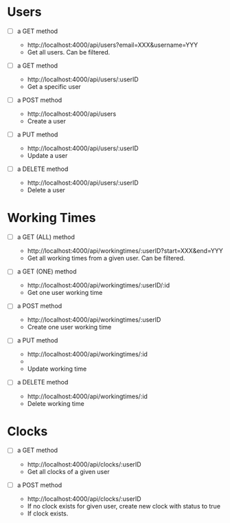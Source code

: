 # Users
- [ ] a GET method
  - http://localhost:4000/api/users?email=XXX&username=YYY
  - Get all users. Can be filtered.

- [ ] a GET method
  - http://localhost:4000/api/users/:userID
  - Get a specific user

- [ ] a POST method
  - http://localhost:4000/api/users
  - Create a user

- [ ] a PUT method
  - http://localhost:4000/api/users/:userID
  - Update a user

- [ ] a DELETE method
  - http://localhost:4000/api/users/:userID
  - Delete a user

# Working Times
- [ ] a GET (ALL) method
  - http://localhost:4000/api/workingtimes/:userID?start=XXX&end=YYY
  - Get all working times from a given user. Can be filtered.

- [ ] a GET (ONE) method
  - http://localhost:4000/api/workingtimes/:userID/:id
  - Get one user working time

- [ ] a POST method
  - http://localhost:4000/api/workingtimes/:userID
  - Create one user working time

- [ ] a PUT method
  - http://localhost:4000/api/workingtimes/:id
  - 
  - Update working time

- [ ] a DELETE method
  - http://localhost:4000/api/workingtimes/:id
  - Delete working time

# Clocks
- [ ] a GET method
  - http://localhost:4000/api/clocks/:userID
  - Get all clocks of a given user

- [ ] a POST method
  - http://localhost:4000/api/clocks/:userID
  - If no clock exists for given user, create new clock with status to true
  - If clock exists.
